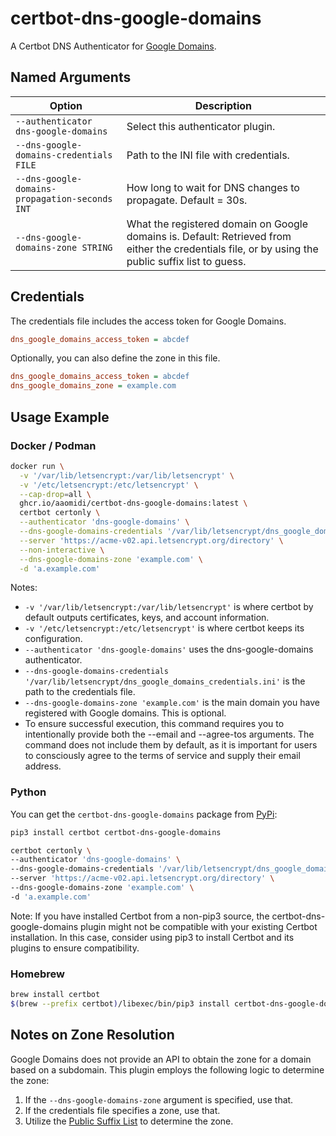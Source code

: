 # certbot-dns-google-domains

A Certbot DNS Authenticator for [Google Domains](https://domains.google/).

## Named Arguments

Option|Description
---|---
`--authenticator dns-google-domains`|Select this authenticator plugin.
`--dns-google-domains-credentials FILE`|Path to the INI file with credentials.
`--dns-google-domains-propagation-seconds INT`|How long to wait for DNS changes to propagate. Default = 30s.
`--dns-google-domains-zone STRING`|What the registered domain on Google domains is. Default: Retrieved from either the credentials file, or by using the public suffix list to guess.

## Credentials

The credentials file includes the access token for Google Domains.

```.ini
dns_google_domains_access_token = abcdef
```

Optionally, you can also define the zone in this file.

```.ini
dns_google_domains_access_token = abcdef
dns_google_domains_zone = example.com
```

## Usage Example

### Docker / Podman

``` bash
docker run \
  -v '/var/lib/letsencrypt:/var/lib/letsencrypt' \
  -v '/etc/letsencrypt:/etc/letsencrypt' \
  --cap-drop=all \
  ghcr.io/aaomidi/certbot-dns-google-domains:latest \
  certbot certonly \
  --authenticator 'dns-google-domains' \
  --dns-google-domains-credentials '/var/lib/letsencrypt/dns_google_domains_credentials.ini' \
  --server 'https://acme-v02.api.letsencrypt.org/directory' \
  --non-interactive \
  --dns-google-domains-zone 'example.com' \
  -d 'a.example.com'
```

Notes:

- `-v '/var/lib/letsencrypt:/var/lib/letsencrypt'` is where certbot by default outputs certificates, keys, and account information.
- `-v '/etc/letsencrypt:/etc/letsencrypt'` is where certbot keeps its configuration.
- `--authenticator 'dns-google-domains'` uses the dns-google-domains authenticator.
- `--dns-google-domains-credentials '/var/lib/letsencrypt/dns_google_domains_credentials.ini'` is the path to the credentials file.
- `--dns-google-domains-zone 'example.com'` is the main domain you have registered with Google domains. This is optional.
- To ensure successful execution, this command requires you to intentionally provide both the --email and --agree-tos arguments. The command does not include them by default, as it is important for users to consciously agree to the terms of service and supply their email address.

### Python

You can get the `certbot-dns-google-domains` package from [PyPi](https://pypi.org/project/certbot-dns-google-domains/):

```bash
pip3 install certbot certbot-dns-google-domains

certbot certonly \
--authenticator 'dns-google-domains' \
--dns-google-domains-credentials '/var/lib/letsencrypt/dns_google_domains_credentials.ini' \
--server 'https://acme-v02.api.letsencrypt.org/directory' \
--dns-google-domains-zone 'example.com' \
-d 'a.example.com'
```

Note: If you have installed Certbot from a non-pip3 source, the certbot-dns-google-domains plugin might not be compatible with your existing Certbot installation. In this case, consider using pip3 to install Certbot and its plugins to ensure compatibility.

### Homebrew

```bash
brew install certbot
$(brew --prefix certbot)/libexec/bin/pip3 install certbot-dns-google-domains
```

## Notes on Zone Resolution

Google Domains does not provide an API to obtain the zone for a domain based on a subdomain. This plugin employs the following logic to determine the zone:

1. If the `--dns-google-domains-zone` argument is specified, use that.
2. If the credentials file specifies a zone, use that.
3. Utilize the [Public Suffix List](https://publicsuffix.org/) to determine the zone.
